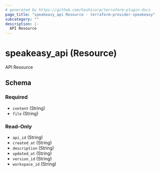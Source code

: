 ```yaml
---
# generated by https://github.com/hashicorp/terraform-plugin-docs
page_title: "speakeasy_api Resource - terraform-provider-speakeasy"
subcategory: ""
description: |-
  API Resource
---
```


# speakeasy_api (Resource)

API Resource



<!-- schema generated by tfplugindocs -->
## Schema

### Required

- `content` (String)
- `file` (String)

### Read-Only

- `api_id` (String)
- `created_at` (String)
- `description` (String)
- `updated_at` (String)
- `version_id` (String)
- `workspace_id` (String)


